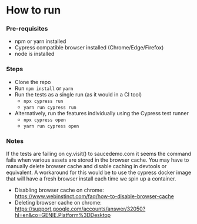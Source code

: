 # How to run

### Pre-requisites
* npm or yarn installed
* Cypress compatible browser installed (Chrome/Edge/Firefox)
* node is installed
### Steps
* Clone the repo
* Run `npm install` or `yarn`
* Run the tests as a single run (as it would in a CI tool) 
    * `npx cypress run`
    * `yarn run cypress run`
* Alternatively, run the features individually using the Cypress test runner
    * `npx cypress open`
    * `yarn run cypress open`

### Notes
If the tests are failing on cy.visit() to saucedemo.com it seems the command fails when various assets are stored in the browser cache. You may have to manually delete browser cache and disable caching in devtools or equivalent. A workaround for this would be to use the cypress docker image that will have a fresh browser install each time we spin up a container.

* Disabling browser cache on chrome: https://www.webinstinct.com/faq/how-to-disable-browser-cache
* Deleting browser cache on chrome: https://support.google.com/accounts/answer/32050?hl=en&co=GENIE.Platform%3DDesktop